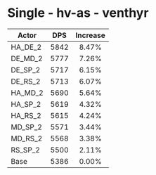 # Single - hv-as - venthyr
| Actor | DPS | Increase |
|---|:---:|:---:|
|HA_DE_2|5842|8.47%|
|DE_MD_2|5777|7.26%|
|DE_SP_2|5717|6.15%|
|DE_RS_2|5713|6.07%|
|HA_MD_2|5690|5.64%|
|HA_SP_2|5619|4.32%|
|HA_RS_2|5615|4.24%|
|MD_SP_2|5571|3.44%|
|MD_RS_2|5568|3.38%|
|RS_SP_2|5500|2.11%|
|Base|5386|0.00%|
